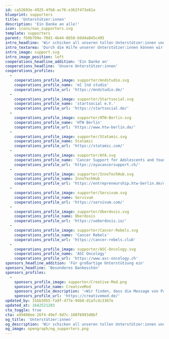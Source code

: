 ```yaml
---
id: ca52693e-4925-4fb8-ac76-e362f473e61a
blueprint: supporters
title: 'Unterstützer:innen'
description: 'Ein Danke an alle!'
icon: icons/nav_supporters.svg
template: supporters
parent: fb9b709e-70d1-4b44-8658-b9d4a845c495
intro_headline: 'Wir schicken all unseren tollen Unterstützer:innen und Spender:innen ein großes, herzliches Dankeschön.'
intro_textarea: 'Durch die Hilfe unserer Unterstützer:innen können wir unsere Mission, den Alltag mit Krebs zu verändern, vorantreiben. Wir freuen uns über jede Person und jeden Verein, jedes Unternehmen, das uns auf unserer Weg begleitet. Toll, dass es euch gibt!'
intro_image: support.svg
intro_image_position: left
cooperations_headline_addition: 'Ein Danke an'
cooperations_headline: 'Unsere Unterstützer:innen'
cooperations_profiles:
  -
    cooperations_profile_image: supporter/mndstudio.svg
    cooperations_profile_name: 'm[ ]nd studio'
    cooperations_profile_url: 'https://mndstudio.de/'
  -
    cooperations_profile_image: supporter/Startsocial.svg
    cooperations_profile_name: 'startsocial e.V.'
    cooperations_profile_url: 'https://startsocial.de/'
  -
    cooperations_profile_image: supporter/HTW-Berlin.svg
    cooperations_profile_name: 'HTW Berlin'
    cooperations_profile_url: 'https://www.htw-berlin.de/'
  -
    cooperations_profile_image: supporter/Statamic.svg
    cooperations_profile_name: Statamic
    cooperations_profile_url: 'https://statamic.com/'
  -
    cooperations_profile_image: supporter/AYA.svg
    cooperations_profile_name: 'Cancer Support for Adolescents and Young Adults'
    cooperations_profile_url: 'https://ayacancersupport.ch/'
  -
    cooperations_profile_image: supporter/InnoTechHub.svg
    cooperations_profile_name: InnoTechHub
    cooperations_profile_url: 'https://entrepreneurship.htw-berlin.de/das-sind-wir/innotechhub/'
  -
    cooperations_profile_image: supporter/Servivum.svg
    cooperations_profile_name: Servivum
    cooperations_profile_url: 'https://servivum.com/'
  -
    cooperations_profile_image: supporter/Uberdosis.svg
    cooperations_profile_name: Überdosis
    cooperations_profile_url: 'https://ueberdosis.io/'
  -
    cooperations_profile_image: supporter/Cancer-Rebels.svg
    cooperations_profile_name: 'Cancer Rebels'
    cooperations_profile_url: 'https://cancer-rebels.club'
  -
    cooperations_profile_image: supporter/ASC-Oncology.svg
    cooperations_profile_name: 'ASC Oncology'
    cooperations_profile_url: 'https://www.asc-oncology.ch'
sponsors_headline_addition: 'Für großartige Unterstützung ein'
sponsors_headline: 'Besonderes Dankeschön'
sponsors_profiles:
  -
    sponsors_profile_image: supporter/Creative-Mod.png
    sponsors_profile_name: CreativeMod
    sponsors_profile_description: '»Wir finden, dass die Message von Pathly wichtig ist und hinaus in die Welt getragen werden muss. Deshalb haben wir von CreativeMod als Medienproduktion für Pathly das Fundraising Video umgesetzt und im Animationsspot Pathly zum Leben erweckt.«'
    sponsors_profile_url: 'https://creativemod.de/'
updated_by: 31bb3955-fa9f-477e-94b8-d1afcdc3367e
updated_at: 1642521283
cta_toggle: true
cta: a49460ee-26f4-49ef-9d7c-108f6993d8bf
og_title: 'Unterstützer:innen'
og_description: 'Wir schicken all unseren tollen Unterstützer:innen und Spender:innen ein großes, herzliches Dankeschön.'
og_image: opengraph/og_supporters.png
---
```

